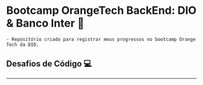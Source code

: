 # Bootcamp OrangeTech BackEnd: DIO & Banco Inter 🧡

    - Repósitório criado para registrar meus progressos no bootcamp Orange Tech da DIO. 
    
## Desafios de Código :computer:
***
